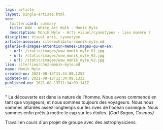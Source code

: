 ```yaml
---
tags: artiste
layout: single-artiste.html
seo:
  twitter:card: summary
  title: WAW - White Art Walk - Monik Myle
  description: Monik Myle - Arts visuel/cyanotypes - lieu numéro 7
discipline: Visual arts, cyanotype
artiste-associe: site/exhibitor/monik-myle.md
galerie-d-images-attention-memes-images-qu-en-en:
  - url: /static/images/waw_monik_myle_01.jpg
  - url: /static/images/waw_monik_myle_03.jpg
  - url: /static/images/waw_monik_myle_02.jpg
lieu: site/lieu/chez-monik-myle.md
name: Monik Myle
created-on: 2021-08-13T11:34:09.125Z
updated-on: 2021-08-13T11:34:09.133Z
published-on: 2021-08-13T11:34:09.141Z
---
```

" La découverte est dans la nature de l’homme. Nous avons commencé en tant que voyageurs, et nous sommes toujours des voyageurs. Nous nous sommes attardés assez longtemps sur les rives de l'océan cosmique. Nous sommes enfin prêts à mettre le cap sur les étoiles.    (*Carl Sagan, Cosmos)*

Travail en cours d'un projet de groupe avec des astrophysiciens.